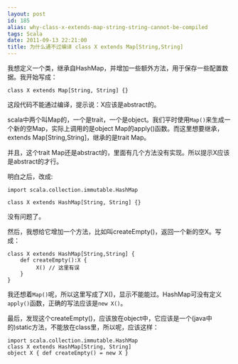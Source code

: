 ```yaml
---
layout: post
id: 185
alias: why-class-x-extends-map-string-string-cannot-be-compiled
tags: Scala
date: 2011-09-13 22:21:00
title: 为什么通不过编译 class X extends Map[String,String]
---
```


我想定义一个类，继承自HashMap，并增加一些额外方法，用于保存一些配置数据。我开始写成：

```
class X extends Map[String, String] {}
```

这段代码不能通过编译，提示说：X应该是abstract的。

scala中两个叫Map的，一个是trait，一个是object。我们平时使用`Map()`来生成一个新的空Map，实际上调用的是object Map的apply()函数。而这里想要继承，extends Map[String,String]，继承的是trait Map。

并且，这个trait Map还是abstract的，里面有几个方法没有实现。所以提示X应该是abstract的才行。

明白之后，改成:

```
import scala.collection.immutable.HashMap

class X extends HashMap[String, String] {}
```

没有问题了。

然后，我想给它增加一个方法，比如叫createEmpty()，返回一个新的空X。写成：

```
class X extends HashMap[String,String] {
    def createEmpty():X {
         X() // 这里有误
    }
}
```

我还想着`Map()`呢，所以这里写成了X()，显示不能能过。HashMap可没有定义`apply()`函数，正确的写法应该是`new X()`。

最后，发现这个createEmpty()，应该放在object中，它应该是一个(java中的)static方法，不能放在class里，所以呢，应该这样：

```
import scala.collection.immutable.HashMap
class X extends HashMap[String, String]
object X { def createEmpty() = new X }
```
